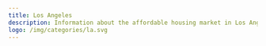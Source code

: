 ```yaml
---
title: Los Angeles
description: Information about the affordable housing market in Los Angeles, CA.
logo: /img/categories/la.svg
---
```

